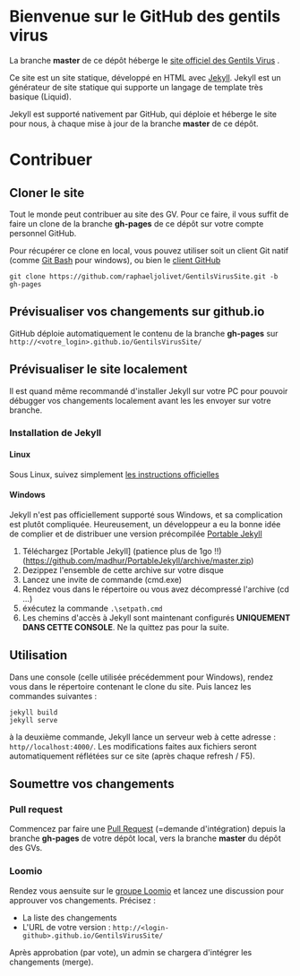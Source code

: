 # Bienvenue sur le GitHub des gentils virus

La branche **master** de ce dépôt héberge le [site officiel des Gentils Virus](http://gentilsvirus.org/) .

Ce site est un site statique, développé en HTML avec [Jekyll](http://jekyllrb.com/). Jekyll est un générateur de site statique qui supporte un langage de template très basique (Liquid).

Jekyll est supporté nativement par GitHub, qui déploie et héberge le site pour nous, à chaque mise à jour de la branche **master** de ce dépôt. 

# Contribuer

## Cloner le site 

Tout le monde peut contribuer au site des GV. Pour ce faire, il vous suffit de faire un clone de la branche **gh-pages** de ce dépôt sur votre compte personnel GitHub.

Pour récupérer ce clone en local, vous pouvez utiliser soit un client Git natif (comme [Git Bash](http://git-scm.com/downloads) pour windows), ou bien le [client GitHub](https://windows.github.com/)

`git clone https://github.com/raphaeljolivet/GentilsVirusSite.git -b gh-pages`

## Prévisualiser vos changements sur github.io

GitHub déploie automatiquement  le contenu de la branche **gh-pages** sur `http://<votre_login>.github.io/GentilsVirusSite/`

## Prévisualiser le site localement

Il est quand même recommandé d'installer Jekyll sur votre PC pour pouvoir débugger vos changements localement avant les les envoyer sur votre branche.

### Installation de Jekyll

#### Linux

Sous Linux, suivez simplement [les instructions officielles](http://jekyllrb.com/docs/installation/)

#### Windows

Jekyll n'est pas officiellement supporté sous Windows, et sa complication est plutôt compliquée.
Heureusement, un développeur a eu la bonne idée de complier et de distribuer une version précompilée [Portable Jekyll](https://github.com/madhur/PortableJekyll)

1. Téléchargez [Portable Jekyll] (patience plus de 1go !!)(https://github.com/madhur/PortableJekyll/archive/master.zip)
2. Dezippez l'ensemble de cette archive sur votre disque
3. Lancez une invite de commande (cmd.exe)
4. Rendez vous dans le répertoire ou vous avez décompressé l'archive (cd  ...)
5. éxécutez la commande `.\setpath.cmd`
6. Les chemins d'accès à Jekyll sont maintenant configurés **UNIQUEMENT DANS CETTE CONSOLE**. Ne la quittez pas pour la suite.

## Utilisation
Dans une console (celle utilisée précédemment pour Windows), rendez vous dans le répertoire contenant le clone du site. Puis lancez les commandes suivantes :

    jekyll build
    jekyll serve

à la deuxième commande, Jekyll lance un serveur web à cette adresse : `http//localhost:4000/`. Les modifications faites aux fichiers seront automatiquement réflétées sur ce site (après chaque refresh / F5).

## Soumettre vos changements

### Pull request
Commencez par faire une [Pull Request](https://help.github.com/articles/using-pull-requests/) (=demande d'intégration) depuis la branche **gh-pages** de votre dépôt local, vers la branche **master** du dépôt des GVs.

### Loomio

Rendez vous aensuite sur le [groupe Loomio](https://www.loomio.org/g/4kMliDc3/gentils-virus-officiel-graine-de-democratie-decisions-a-propos-du-site-gentilsvirus-org) et lancez une discussion pour approuver vos changements. Précisez :

* La liste des changements
* L'URL de votre version : `http://<login-github>.github.io/GentilsVirusSite/`

Après approbation (par vote), un admin se chargera d'intégrer les changements (merge).
